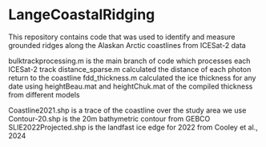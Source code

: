 # LangeCoastalRidging
This repository contains code that was used to identify and measure grounded ridges along the Alaskan Arctic coastlines from ICESat-2 data

bulktrackprocessing.m is the main branch of code which processes each ICESat-2 track
distance_sparse.m calculated the distance of each photon return to the coastline
fdd_thickness.m calculated the ice thickness for any date using heightBeau.mat and heightChuk.mat of the compiled thickness from different models

Coastline2021.shp is a trace of the coastline over the study area we use
Contour-20.shp is the 20m bathymetric contour from GEBCO
SLIE2022Projected.shp is the landfast ice edge for 2022 from Cooley et al., 2024
